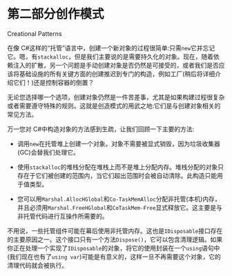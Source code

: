 # 第二部分创作模式

Creational Patterns

在像 C#这样的“托管”语言中，创建一个新对象的过程很简单:只需`new`它并忘记它。嗯，有`stackalloc`，但是我们主要说的是需要持久化的对象。现在，随着依赖注入的扩散，另一个问题是手动创建对象是否仍然是可接受的，或者我们是否应该将基础设施的所有关键方面的创建推迟到专门的构造，例如工厂(稍后将详细介绍它们！)还是控制容器的倒置？

无论您选择哪一个选项，创建对象仍然是一件苦差事，尤其是如果构建过程很复杂或者需要遵守特殊的规则。这就是创造模式的用武之地:它们是与创建对象相关的常见方法。

万一您对 C#中构造对象的方法感到生疏，让我们回顾一下主要的方法:

*   调用`new`在托管堆上创建一个对象。对象不需要被显式销毁，因为垃圾收集器(GC)会替我们处理它。

*   使用`stackalloc`的堆栈分配在堆栈上而不是堆上分配内存。堆栈分配的对象只存在于它们被创建的范围内，当它们超出范围时会被自动清除。此构造只能用于值类型。

*   您可以用`Marshal.AllocHGlobal`和`Co-TaskMemAlloc`分配非托管(本机)内存，并且必须用`Marshal.FreeHGlobal`和`CoTaskMem-Free`显式释放它。这主要是与非托管代码进行互操作所需要的。

不用说，一些托管组件可能在幕后使用非托管内存。这也是`IDisposable`接口存在的主要原因之一。这个接口只有一个方法`Dispose()`，它可以包含清理逻辑。如果你正在处理一个实现了`IDisposable`的对象，将它的使用封装在一个`using`语句中(我们现在也有了`using var`)可能是有意义的，这样一旦不再需要这个对象，它的清理代码就会被执行。
